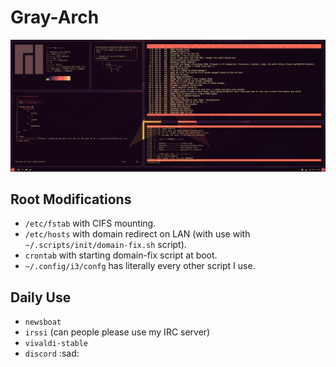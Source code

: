 # Gray-Arch

![Setup](/images/setup.png)

## Root Modifications
* `/etc/fstab` with CIFS mounting.
* `/etc/hosts` with domain redirect on LAN (with use with `~/.scripts/init/domain-fix.sh` script).
* `crontab` with starting domain-fix script at boot.
* `~/.config/i3/confg` has literally every other script I use.

## Daily Use
* `newsboat`
* `irssi` (can people please use my IRC server)
* `vivaldi-stable`
* `discord` :sad:
